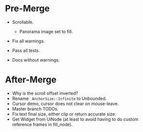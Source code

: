 # Pre-Merge

* Scrollable.
    - Panorama image set to fill.

* Fix all warnings.
* Pass all tests.
* Docs without warnings.

# After-Merge

* Why is the scroll offset inverted?
* Rename ` AnchorSize::Infinite` to Unbounded.
* Cursor demo, cursor does not clear on mouse-leave.
* Master branch TODOs.
* Fix text final size, either clip or return accurate size.
* Get Widget from UiNode (at least to avoid having to do custom reference frames in fill_node).